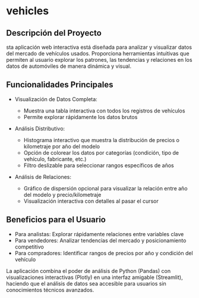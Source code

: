 # vehicles

## Descripción del Proyecto



sta aplicación web interactiva está diseñada para analizar y visualizar datos del mercado de vehículos usados. Proporciona herramientas intuitivas que permiten al usuario explorar los patrones, las tendencias y relaciones en los datos de automóviles de manera dinámica y visual.

## Funcionalidades Principales
- Visualización de Datos Completa:
    * Muestra una tabla interactiva con todos los registros de vehículos
    * Permite explorar rápidamente los datos brutos

- Análisis Distributivo:
    * Histograma interactivo que muestra la distribución de precios o kilometraje por año del modelo
    * Opción de colorear los datos por categorías (condición, tipo de vehículo, fabricante, etc.)
    * Filtro deslizable para seleccionar rangos específicos de años

- Análisis de Relaciones:
    * Gráfico de dispersión opcional para visualizar la relación entre año del modelo y precio/kilometraje
    * Visualización interactiva con detalles al pasar el cursor

## Beneficios para el Usuario
- Para analistas: Explorar rápidamente relaciones entre variables clave
- Para vendedores: Analizar tendencias del mercado y posicionamiento competitivo
- Para compradores: Identificar rangos de precios por año y condición del vehículo

La aplicación combina el poder de análisis de Python (Pandas) con visualizaciones interactivas (Plotly) en una interfaz amigable (Streamlit), haciendo que el análisis de datos sea accesible para usuarios sin conocimientos técnicos avanzados.

